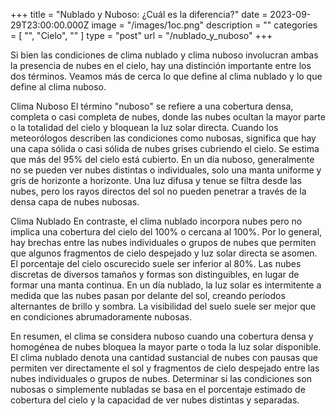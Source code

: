 +++
title = "Nublado y Nuboso: ¿Cuál es la diferencia?"
date = 2023-09-29T23:00:00.000Z
image = "/images/1oc.png"
description = ""
categories = [ "", "Cielo", "" ]
type = "post"
url = "/nublado_y_nuboso"
+++

Si bien las condiciones de clima nublado y clima nuboso involucran ambas la presencia de nubes en el cielo, hay una distinción importante entre los dos términos. Veamos más de cerca lo que define al clima nublado y lo que define al clima nuboso.

Clima Nuboso El término "nuboso" se refiere a una cobertura densa, completa o casi completa de nubes, donde las nubes ocultan la mayor parte o la totalidad del cielo y bloquean la luz solar directa. Cuando los meteorólogos describen las condiciones como nubosas, significa que hay una capa sólida o casi sólida de nubes grises cubriendo el cielo. Se estima que más del 95% del cielo está cubierto. En un día nuboso, generalmente no se pueden ver nubes distintas o individuales, solo una manta uniforme y gris de horizonte a horizonte. Una luz difusa y tenue se filtra desde las nubes, pero los rayos directos del sol no pueden penetrar a través de la densa capa de nubes nubosas.

Clima Nublado En contraste, el clima nublado incorpora nubes pero no implica una cobertura del cielo del 100% o cercana al 100%. Por lo general, hay brechas entre las nubes individuales o grupos de nubes que permiten que algunos fragmentos de cielo despejado y luz solar directa se asomen. El porcentaje del cielo oscurecido suele ser inferior al 80%. Las nubes discretas de diversos tamaños y formas son distinguibles, en lugar de formar una manta continua. En un día nublado, la luz solar es intermitente a medida que las nubes pasan por delante del sol, creando períodos alternantes de brillo y sombra. La visibilidad del suelo suele ser mejor que en condiciones abrumadoramente nubosas.

En resumen, el clima se considera nuboso cuando una cobertura densa y homogénea de nubes bloquea la mayor parte o toda la luz solar disponible. El clima nublado denota una cantidad sustancial de nubes con pausas que permiten ver directamente el sol y fragmentos de cielo despejado entre las nubes individuales o grupos de nubes. Determinar si las condiciones son nubosas o simplemente nubladas se basa en el porcentaje estimado de cobertura del cielo y la capacidad de ver nubes distintas y separadas.
